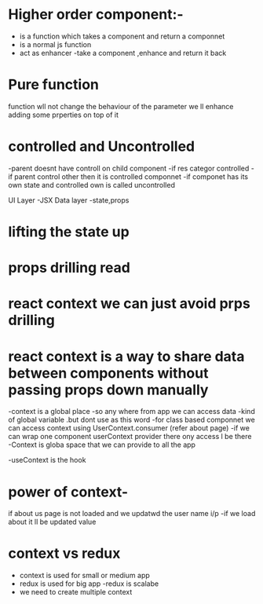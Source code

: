 
# Higher order component:-
- is a function which takes a component and return a componnet
- is a normal js function
- act as enhancer -take a component ,enhance and return it back

# Pure function

function wll not change the behaviour of the parameter we ll enhance adding some prperties on top of it

# controlled and Uncontrolled
-parent doesnt have controll on child component 
-if res categor controlled 
-if parent control other then it is controlled componnet
-if componet has its own state and controlled own is called uncontrolled


UI Layer -JSX
Data layer -state,props

# lifting the state up

# props drilling read

# react context we can just avoid prps drilling
# react context is a way to share data between components without passing props down manually
-context is a global place -so any where from app we can access data
-kind of global variable .but dont use as this word
-for class based componnet we can access context using UserContext.consumer (refer about page)
-if we can wrap one component userContext provider there ony access l be there
-Context is globa space that we can provide to all the app

-useContext is the hook


# power of context-

if about us page is not loaded and we updatwd the user name i/p -if we load about it ll be updated value

# context vs redux
- context is used for small or medium app
- redux is used for big app 
-redux is scalabe
- we need to create multiple context

